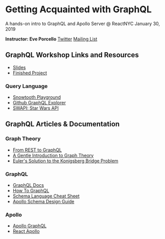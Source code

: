 # Getting Acquainted with GraphQL

A hands-on intro to GraphQL and Apollo Server @ ReactNYC
January 30, 2019

**Instructor: Eve Porcello**
[Twitter](https://www.twitter.com/eveporcello)
[Mailing List](https://moonhighway.com)

## GraphQL Workshop Links and Resources

- [Slides](https://slides.com/moonhighway/react-nyc)
- [Finished Project](https://github.com/graphqlworkshop/snowtooth-api/tree/complete)

### Query Language

- [Snowtooth Playground](http://snowtooth.moonhighway.com)
- [Github GraphQL Explorer](https://developer.github.com/v4/explorer/)
- [SWAPI: Star Wars API](http://graphql.org/swapi-graphql/)

## GraphQL Articles & Documentation

### Graph Theory

- [From REST to GraphQL](https://0x2a.sh/from-rest-to-graphql-b4e95e94c26b)
- [A Gentle Introduction to Graph Theory](https://dev.to/vaidehijoshi/a-gentle-introduction-to-graph-theory)
- [Euler's Solution to the Konigsberg Bridge Problem](https://www.maa.org/press/periodicals/convergence/leonard-eulers-solution-to-the-konigsberg-bridge-problem)

### GraphQL

- [GraphQL Docs](http://graphql.org/)
- [How To GraphQL](https://www.howtographql.com/)
- [Schema Language Cheat Sheet](https://github.com/sogko/graphql-schema-language-cheat-sheet)
- [Apollo Schema Design Guide](https://www.apollographql.com/docs/guides/schema-design.html)

### Apollo

- [Apollo GraphQL](https://www.apollographql.com/)
- [React Apollo](https://github.com/apollographql/react-apollo)
